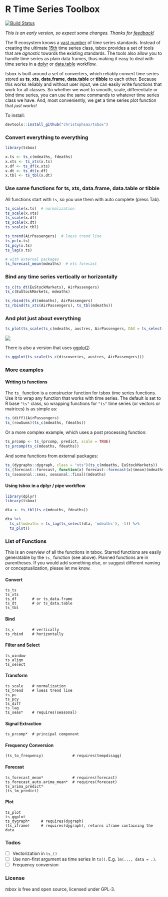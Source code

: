 R Time Series Toolbox
=====================

[![Build Status](https://travis-ci.org/christophsax/tsbox.svg?branch=master)](https://travis-ci.org/christophsax/tsbox)

*This is an early version, so expect some changes. Thanks for [feedback](mailto:christoph.sax@gmail.com)!*

The R ecosystem knows a [vast number](https://cran.r-project.org/web/views/TimeSeries.html) 
of time series standards. Instead of creating the ultimate
[15th](https://xkcd.com/927/) time series class, tsbox provides a set of tools
that are *agnostic* towards the existing standards. The tools also allow you to
handle time series as plain data frames, thus making it easy to deal with time
series in a [dplyr](https://CRAN.R-project.org/package=dplyr) or
[data.table](https://CRAN.R-project.org/package=data.table) workflow.

tsbox is built around a set of converters, which reliably convert time series
stored as **ts**, **xts**, **data.frame**, **data.table** or **tibble** to each
other. Because this works reliably and without user input, we can easily write
functions that work for all classes. So whether we want to smooth, scale,
differentiate or bind time series, you can use the same commands to whatever
time series class we have. And, most conveniently, we get a time series plot
function that *just works*!

To install:
```r
devtools::install_github("christophsax/tsbox")
```

### Convert everything to everything

```r
library(tsbox)

x.ts <- ts_c(mdeaths, fdeaths)
x.xts <- ts_xts(x.ts)
x.df <- ts_df(x.xts)
x.dt <- ts_dt(x.df)
x.tbl <- ts_tbl(x.dt)
```

### Use same functions for ts, xts, data.frame, data.table or tibble

All functions start with `ts`, so you use them with auto complete (press Tab).

```r
ts_scale(x.ts)  # normalization
ts_scale(x.xts)
ts_scale(x.df)
ts_scale(x.dt)
ts_scale(x.tbl)

ts_trend(AirPassengers)  # loess trend line
ts_pc(x.ts)
ts_pcy(x.ts)
ts_lag(x.ts)

# with external packages
ts_forecast_mean(mdeaths)  # ets forecast
```

### Bind any time series vertically or horizontally

```r
ts_c(ts_dt(EuStockMarkets), AirPassengers)
ts_c(EuStockMarkets, mdeaths)

ts_rbind(ts_dt(mdeaths), AirPassengers)
ts_rbind(ts_xts(AirPassengers), ts_tbl(mdeaths))
```

### And plot just about everything

```r
ts_plot(ts_scale(ts_c(mdeaths, austres, AirPassengers, DAX = ts_select(EuStockMarkets ,'DAX'))))
```
![](https://github.com/christophsax/tsbox/raw/master/inst/docs/myfig.png)


There is also a version that uses [ggplot2](https://CRAN.R-project.org/package=ggplot2):

```r
ts_ggplot(ts_scale(ts_c(discoveries, austres, AirPassengers)))
```


### More examples

#### Writing ts functions

The `ts_` function is a constructor function for tsbox time series functions.
Use it to wrap any function that works with time series. The default is set to
R base `"ts"` class, so wrapping functions for `"ts"` time series (or vectors or matrices) is as simple as:

```r
ts_(diff)(AirPassengers)
ts_(rowSums)(ts_c(mdeaths, fdeaths))
```

Or a more complex example, which uses a post processing function:

```r
ts_prcomp <- ts_(prcomp, predict, scale = TRUE)
ts_prcomp(ts_c(mdeaths, fdeaths))
```

And some functions from external packages:

```r
ts_(dygraphs::dygraph, class = "xts")(ts_c(mdeaths, EuStockMarkets))
ts_(forecast::forecast, function(x) forecast::forecast(x)$mean)(mdeaths)
ts_(seasonal::seas, seasonal::final)(mdeaths)
```

<!-- Note that the `ts_` function deals with the conversion stuff, 'verctorizes' the
function so that it can be used with mulitple time series. -->


#### Using tsbox in a dplyr / pipe workflow

```r
library(dplyr)
library(tsbox)

dta <- ts_tbl(ts_c(mdeaths, fdeaths))

dta %>%
  ts_c(lmdeaths = ts_lag(ts_select(dta, 'mdeaths'), -1)) %>%
  ts_plot()
```


### List of Functions

This is an overview of all the functions in tsbox. Starred functions are easily generatable by the `ts_` function (see above). Planned functions are in
parentheses. If you would add something else, or suggest different naming or
conceptualization, please let me know.


#### Convert

    ts_ts
    ts_xts
    ts_df       # or ts_data.frame
    ts_dt       # or ts_data.table
    ts_tbl

#### Bind

    ts_c        # vertically
    ts_rbind    # horizontally

#### Filter and Select

    ts_window
    ts_align
    ts_select

#### Transform

    ts_scale    # normalization
    ts_trend    # loess trend line
    ts_pc
    ts_pcy
    ts_diff
    ts_lag
    ts_seas*    # requires(seasonal)

#### Signal Extraction

    ts_prcomp*  # principal component

#### Frequency Conversion

    (ts_to_frequency)             # requires(tempdisagg)

#### Forecast

    ts_forecast_mean*             # requires(forecast)
    ts_forecast_auto.arima_mean*  # requires(forecast)
    ts_arima_predict*
    (ts_lm_predict) 

#### Plot

    ts_plot
    ts_ggplot
    ts_dygraph*     # requires(dygraph)
    (ts_iframe)     # requires(dygraph), returns iframe containing the data


### Todos

- [ ] Vectorization in `ts_()` 
- [ ] Use non-first argument as time series in `ts()`. E.g. `lm(..., data = .)`.
- [ ] Frequency conversion

### License

*tsbox* is free and open source, licensed under GPL-3.

